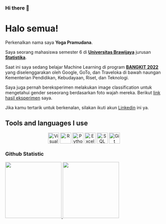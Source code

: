 ### Hi there 👋

<!--
**pramudanayoga/pramudanayoga** is a ✨ _special_ ✨ repository because its `README.md` (this file) appears on your GitHub profile.

Here are some ideas to get you started:

- 🔭 I’m currently working on ...
- 🌱 I’m currently learning ...
- 👯 I’m looking to collaborate on ...
- 🤔 I’m looking for help with ...
- 💬 Ask me about ...
- 📫 How to reach me: ...
- 😄 Pronouns: ...
- ⚡ Fun fact: ...
-->

# Halo semua! 

Perkenalkan nama saya **Yoga Pramudana**.

Saya seorang mahasiswa semester 6 di [**Universitas Brawijaya**](https://ub.ac.id) jurusan [**Statistika**](https://statistika.ub.ac.id/).

Saat ini saya sedang belajar Machine Learning di program [**BANGKIT 2022**](https://grow.google/intl/id_id/bangkit/) yang diselenggarakan oleh Google, GoTo, dan Traveloka di bawah naungan Kementerian Pendidikan, Kebudayaan, Riset, dan Teknologi.

Saya juga pernah bereksperimen melakukan image classification untuk mengetahui gender seseorang berdasarkan foto wajah mereka. Berikut [link hasil eksperimen](https://www.linkedin.com/feed/update/urn:li:activity:6883821687775862785/) saya.

Jika kamu tertarik untuk berkenalan, silakan ikuti akun [Linkedin](https://www.linkedin.com/in/yogapramudana/) ini ya.

## **Tools and languages I use**
<div align=center>
<img align="center" alt="Visual Studio Code" width="35px" src="https://cdn.jsdelivr.net/gh/devicons/devicon/icons/vscode/vscode-original.svg" />
<img align="center" alt="R" width="35px" src="https://www.r-project.org/Rlogo.png" />
<img align="center" alt="Python" width="35px" src="https://seeklogo.com/images/P/python-logo-A32636CAA3-seeklogo.com.png" />
<img align="center" alt="Excel" width="35px" src="https://upload.wikimedia.org/wikipedia/commons/thumb/7/73/Microsoft_Excel_2013-2019_logo.svg/220px-Microsoft_Excel_2013-2019_logo.svg.png" />
<img align="center" alt="SQL" width="35px" src="https://media.discordapp.net/attachments/816669196565741629/891398598040879164/315102_sql_file_icon.png?width=487&height=487" />
<img align="center" alt="Git" width="35px" src="https://git-scm.com/images/logos/downloads/Git-Icon-1788C.png" />
<div align=left>
 
### Github Statistic
<p align="left">
<a href="https://github.com/pramudanayoga">
  <img height="180em" src="https://github-readme-stats-eight-theta.vercel.app/api?username=pramudanayoga&show_icons=true&theme=algolia&include_all_commits=true&count_private=true"/>
  <img height="180em" src="https://github-readme-stats-eight-theta.vercel.app/api/top-langs/?username=pramudanayoga&layout=compact&langs_count=8&theme=algolia"/>
</a>
</p>
